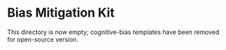 # Bias Mitigation Kit

This directory is now empty; cognitive-bias templates have been removed for open-source version.
